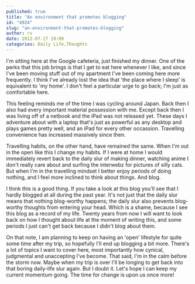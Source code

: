 ```yaml
---
published: true
title: "An environment that promotes blogging"
id: "4924"
slug: "an-environment-that-promotes-blogging"
author: rv
date: 2012-07-17 19:09
categories: Daily Life,Thoughts
---
```

I'm sitting here at the Google cafeteria, just finished my dinner. One of the perks that this job brings is that I get to eat here whenever I like, and since I've been moving stuff out of my apartment I've been coming here more frequently. I think I've already lost the idea that 'the place where I sleep' is equivalent to 'my home'. I don't feel a particular urge to go back; I'm just as comfortable here.

This feeling reminds me of the time I was cycling around Japan. Back then I also had every important material possession with me. Except back then I was living off of a netbook and the iPad was not released yet. These days I adventure about with a laptop that's just as powerful as any desktop and plays games pretty well, and an iPad for every other occassion. Travelling convenience has increased massively since then.

Travelling habits, on the other hand, have remained the same. When I'm out in the open like this I change my habits. If I were at home I would immediately revert back to the daily slur of making dinner, watching anime I don't really care about and surfing the interwebz for pictures of silly cats. But when I'm in the travelling mindset I better enjoy periods of doing nothing, and I feel more inclined to think about things. And blog.

I think this is a good thing. If you take a look at this blog you'll see that I hardly blogged at all during the past year. It's not just that the daily slur means that nothing blog-worthy happens; the daily slur also prevents blog-worthy thoughts from entering your head. Which is a shame, because I see this blog as a record of my life. Twenty years from now I will want to look back on how I thought about life at the moment of writing this, and some periods I just can't get back because I didn't blog about them.

On that note, I am planning to keep on having an 'open' lifestyle for quite some time after my trip, so hopefully I'll end up blogging a bit more. There's a lot of topics I want to cover here, most importantly how cynical, judgmental and unaccepting I've become. That said, I'm in the calm before the storm now. Maybe when my trip is over I'll be longing to get back into that boring daily-life slur again. But I doubt it. Let's hope I can keep my current momentum going. The time for change is upon us once more!